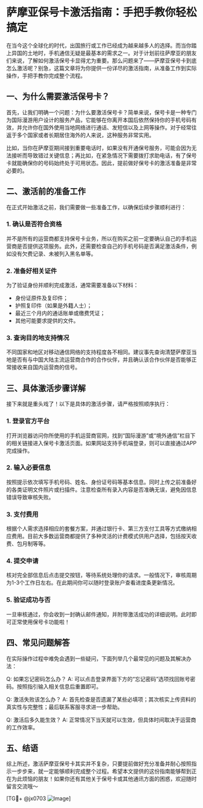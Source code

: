 # 萨摩亚保号卡激活指南：手把手教你轻松搞定

在当今这个全球化的时代，出国旅行或工作已经成为越来越多人的选择。而当你踏上异国的土地时，手机通信无疑是最基本的需求之一。对于计划前往萨摩亚的朋友们来说，了解如何激活保号卡显得尤为重要。那么问题来了——萨摩亚保号卡到底怎么激活呢？别急，这篇文章将为你提供一份详尽的激活指南，从准备工作到实际操作，手把手教你完成整个流程。

## 一、为什么需要激活保号卡？

首先，让我们明确一个问题：为什么要激活保号卡？简单来说，保号卡是一种专门为国际漫游用户设计的服务产品，它能够在你离开本国后依然保持你的手机号码有效，并允许你在国外使用当地网络进行通话、发短信以及上网等操作。对于经常往返于多个国家或者长期居住海外的人来说，这种服务非常实用。

比如，当你在萨摩亚期间接到重要电话时，如果没有开通保号服务，可能会因为无法接听而导致错过关键信息；再比如，在紧急情况下需要拨打求助电话，有了保号卡就能确保你的号码始终处于可用状态。因此，提前做好保号卡的激活准备是非常必要的。

## 二、激活前的准备工作

在正式开始激活之前，我们需要做一些准备工作，以确保后续步骤顺利进行：

### 1. 确认是否符合资格
并不是所有的运营商都支持保号卡业务，所以在购买之前一定要确认自己的手机运营商是否提供这项服务。此外，还需要检查自己的手机号码是否满足激活条件，例如没有欠费记录、未被列入黑名单等。

### 2. 准备好相关证件
为了验证身份并顺利完成激活，通常需要准备以下材料：
- 身份证原件及复印件；
- 护照复印件（如果是外籍人士）；
- 最近三个月内的通话账单或缴费凭证；
- 其他可能要求提供的文件。

### 3. 查询目的地支持情况
不同国家和地区对移动通信网络的支持程度各不相同。建议事先查询清楚萨摩亚当地是否有与中国大陆主流运营商合作的合作伙伴，并且确认该合作伙伴是否能够正常接收来自国内运营商的信号。

## 三、具体激活步骤详解

接下来就是重头戏了！以下是具体的激活步骤，请严格按照顺序执行：

### 1. 登录官方平台
打开浏览器访问你所使用的手机运营商官网，找到“国际漫游”或“境外通信”栏目下的相关链接进入保号卡激活页面。如果网站支持手机端登录，则可以直接通过APP完成操作。

### 2. 输入必要信息
按照提示依次填写手机号码、姓名、身份证号码等基本信息。同时上传之前准备好的各类证明文件照片或扫描件。注意检查所有录入内容是否准确无误，避免因信息错误导致审核失败。

### 3. 支付费用
根据个人需求选择相应的套餐方案，并通过银行卡、第三方支付工具等方式缴纳相应费用。目前大多数运营商都提供了多种灵活的计费模式供用户选择，包括按天收费、包月制等等。

### 4. 提交申请
核对完全部信息后点击提交按钮，等待系统处理你的请求。一般情况下，审核周期为1-3个工作日左右。在此期间你可以随时登录账户查看进度条更新情况。

### 5. 验证成功与否
一旦审核通过，你会收到一封确认邮件通知，并附带激活成功的详细说明。此时即可正常使用保号卡功能啦！

## 四、常见问题解答

在实际操作过程中难免会遇到一些疑问，下面列举几个最常见的问题及其解决办法：

Q: 如果忘记密码怎么办？
A: 可以点击登录界面下方的“忘记密码”选项找回账号密码。按照指引输入相关信息后重置即可。

Q: 激活失败该怎么办？
A: 首先检查是否遗漏了某些必填项；其次核实上传资料的真实性与完整性；最后联系客服寻求进一步帮助。

Q: 激活后多久能生效？
A: 正常情况下当天就可以生效，但具体时间取决于运营商的工作效率。

## 五、结语

综上所述，激活萨摩亚保号卡其实并不复杂，只要提前做好充分准备并耐心按照指示一步步来，就一定能够顺利完成整个过程。希望本文提供的这份指南能够帮到正在为此烦恼的朋友！如果你还有其他关于保号卡或其他通讯方面的困惑，欢迎随时留言交流哦～

[TG💪+ @jx0703 ![Image](https://github.com/user-attachments/assets/dbca1d08-cadb-493c-b0ec-ad6f7a83f270)]